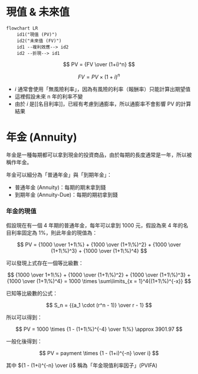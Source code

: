 # 現值 & 未來值

```mermaid
flowchart LR
    id1("現值 (PV)")
    id2("未來值 (FV)")
    id1 --複利效應--> id2
    id2 --折現--> id1
```

$$
PV = {FV \over (1+i)^n}
$$

$$
FV = PV \times (1+i)^n
$$

- $i$ 通常會使用「無風險利率」，因為有風險的利率（報酬率）只能計算出期望值
- 這裡假設未來 n 年的利率不變
- 由於 $i$ 是[[名目利率]]，已經有考慮到通膨率，所以通膨率不會影響 PV 的計算結果

# 年金 (Annuity)

年金是一種每期都可以拿到現金的投資商品，由於每期的長度通常是一年，所以被稱作年金。

年金可以細分為「普通年金」與「到期年金」：

- 普通年金 (Annuity)：每期的期末拿到錢
- 到期年金 (Annuity-Due)：每期的期初拿到錢

### 年金的現值

假設現在有一個 4 年期的普通年金，每年可以拿到 1000 元，假設為來 4 年的名目利率固定為 1%，則此年金的現值為：

$$
PV = {1000 \over 1+1\%} + {1000 \over (1+1\%)^2} + {1000 \over (1+1\%)^3} + {1000 \over (1+1\%)^4}
$$

可以發現上式存在一個等比級數：

$$
{1000 \over 1+1\%} + {1000 \over (1+1\%)^2} + {1000 \over (1+1\%)^3} + {1000 \over (1+1\%)^4} = 1000 \times \sum\limits_{x = 1}^4{(1+1\%)^{-x}}
$$

已知等比級數的公式：

$$
S_n = {{a_1 \cdot (r^n - 1)} \over r - 1}
$$

所以可以得到：

$$
PV = 1000 \times {1 - (1+1\%)^{-4} \over 1\%} \approx 3901.97
$$

一般化後得到：

$$
PV = payment \times {1 - (1+i)^{-n} \over i}
$$

其中 ${1 - (1+i)^{-n} \over i}$ 稱為「年金現值利率因子」(PVIFA)